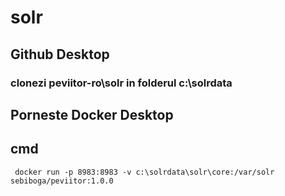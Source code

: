 # solr
## Github Desktop
### clonezi peviitor-ro\solr in folderul c:\solrdata


## Porneste Docker Desktop
## cmd
```
 docker run -p 8983:8983 -v c:\solrdata\solr\core:/var/solr sebiboga/peviitor:1.0.0
```

